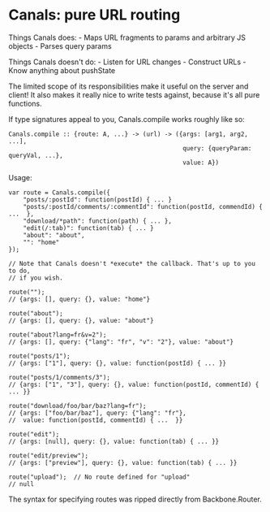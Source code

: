 # Canals: pure URL routing

Things Canals does:
    - Maps URL fragments to params and arbitrary JS objects
    - Parses query params

Things Canals doesn't do:
    - Listen for URL changes
    - Construct URLs
    - Know anything about pushState

The limited scope of its responsibilities make it useful on the server and 
client! It also makes it really nice to write tests against, because it's all 
pure functions.

If type signatures appeal to you, Canals.compile works roughly like so:

    Canals.compile :: {route: A, ...} -> (url) -> ({args: [arg1, arg2, ...],
                                                    query: {queryParam: queryVal, ...},
                                                    value: A})

Usage:

    var route = Canals.compile({
        "posts/:postId": function(postId) { ... }
        "posts/:postId/comments/:commentId": function(postId, commendId) { ...  },
        "download/*path": function(path) { ... },
        "edit(/:tab)": function(tab) { ... }
        "about": "about",
        "": "home"
    });

    // Note that Canals doesn't *execute* the callback. That's up to you to do, 
    // if you wish.

    route("");
    // {args: [], query: {}, value: "home"}

    route("about");
    // {args: [], query: {}, value: "about"}

    route("about?lang=fr&v=2");
    // {args: [], query: {"lang": "fr", "v": "2"}, value: "about"}

    route("posts/1");
    // {args: ["1"], query: {}, value: function(postId) { ... }}

    route("posts/1/comments/3");
    // {args: ["1", "3"], query: {}, value: function(postId, commentId) { ... }}

    route("download/foo/bar/baz?lang=fr");
    // {args: ["foo/bar/baz"], query: {"lang": "fr"},
    //  value: function(postId, commentId) { ...  }}

    route("edit");
    // {args: [null], query: {}, value: function(tab) { ... }}

    route("edit/preview");
    // {args: ["preview"], query: {}, value: function(tab) { ... }}

    route("upload");  // No route defined for "upload"
    // null

The syntax for specifying routes was ripped directly from Backbone.Router.
